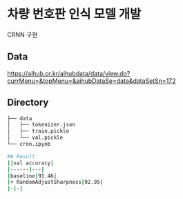 # 차량 번호판 인식 모델 개발
CRNN 구현

## Data 
https://aihub.or.kr/aihubdata/data/view.do?currMenu=&topMenu=&aihubDataSe=data&dataSetSn=172

## Directory
```bash
├── data
│   ├── tokenizer.json
│   ├── train.pickle
│   └── val.pickle
└── crnn.ipynb

## Result
||val accuracy|
|------|---|
|baseline|91.46|
|+ RandomAdjustSharpness|92.95|
|-|-|
